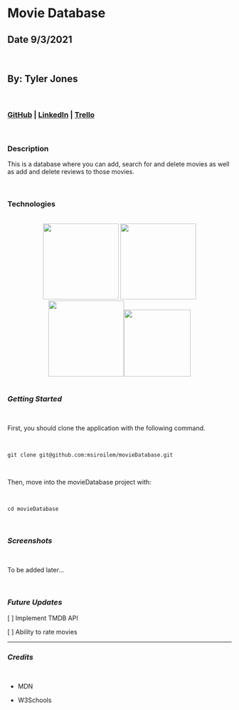 # Movie Database

## Date 9/3/2021

</br>

## By: Tyler Jones

</br>

### [GitHub](https://github.com/msiroilem) | [LinkedIn](https://www.linkedin.com/in/tylerwadejones/) | [Trello](https://trello.com/b/eb6pO1Wn/movie-database)

</br>

### Description

This is a database where you can add, search for and delete movies as well as add and delete reviews to those movies.

<br>

### Technologies

<br/>

<div align="center">
  
  <img src="https://1000logos.net/wp-content/uploads/2020/08/MongoDB-Logo.png" width="170" /> 
<img src="https://www.sohamkamani.com/static/65137ed3c844d05124dcfdab28263c21/38cea/express-routing-logo.png" width="170" /><img src="https://www.metaltoad.com/sites/default/files/styles/large_personal_photo_870x500_/public/2020-05/react-js-blog-header.png?itok=VbfDeSgJ" width="170" /><img src="https://upload.wikimedia.org/wikipedia/commons/thumb/d/d9/Node.js_logo.svg/1200px-Node.js_logo.svg.png" width="150" />
</div>
<br/>

### **_Getting Started_**

</br>

First, you should clone the application with the following command.

</br>

`git clone git@github.com:msiroilem/movieDatabase.git`

</br>

Then, move into the movieDatabase project with:

</br>

`cd movieDatabase`

</br>

### **_Screenshots_**

</br>

To be added later...

</br>

### _Future Updates_

[ ] Implement TMDB API

[ ] Ability to rate movies

---

### **_Credits_**

</br>

- MDN

- W3Schools
